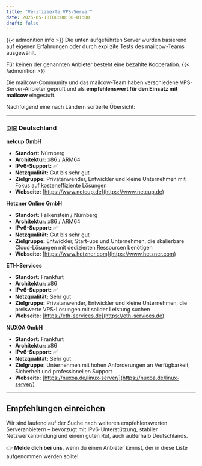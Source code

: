 ```yaml
---
title: "Verifizierte VPS-Server"
date: 2025-05-13T00:00:00+01:00
draft: false
---
```


{{< admonition info >}}
Die unten aufgeführten Server wurden basierend auf eigenen Erfahrungen oder durch explizite Tests des mailcow-Teams ausgewählt.

Für keinen der genannten Anbieter besteht eine bezahlte Kooperation.
{{< /admonition >}}

Die mailcow-Community und das mailcow-Team haben verschiedene VPS-Server-Anbieter geprüft und als **empfehlenswert für den Einsatz mit mailcow** eingestuft.

Nachfolgend eine nach Ländern sortierte Übersicht:

---

### 🇩🇪 Deutschland

**netcup GmbH**  
- **Standort:** Nürnberg  
- **Architektur:** x86 / ARM64  
- **IPv6-Support:** ✅  
- **Netzqualität:** Gut bis sehr gut  
- **Zielgruppe:** Privatanwender, Entwickler und kleine Unternehmen mit Fokus auf kosteneffiziente Lösungen  
- **Webseite:** [https://www.netcup.de](https://www.netcup.de)

**Hetzner Online GmbH**  
- **Standort:** Falkenstein / Nürnberg  
- **Architektur:** x86 / ARM64  
- **IPv6-Support:** ✅  
- **Netzqualität:** Gut bis sehr gut  
- **Zielgruppe:** Entwickler, Start-ups und Unternehmen, die skalierbare Cloud-Lösungen mit dedizierten Ressourcen benötigen  
- **Webseite:** [https://www.hetzner.com](https://www.hetzner.com)

**ETH-Services**  
- **Standort:** Frankfurt  
- **Architektur:** x86  
- **IPv6-Support:** ✅  
- **Netzqualität:** Sehr gut  
- **Zielgruppe:** Privatanwender, Entwickler und kleine Unternehmen, die preiswerte VPS-Lösungen mit solider Leistung suchen  
- **Webseite:** [https://eth-services.de](https://eth-services.de)

**NUXOA GmbH**  
- **Standort:** Frankfurt  
- **Architektur:** x86  
- **IPv6-Support:** ✅  
- **Netzqualität:** Sehr gut  
- **Zielgruppe:** Unternehmen mit hohen Anforderungen an Verfügbarkeit, Sicherheit und professionellen Support  
- **Webseite:** [https://nuxoa.de/linux-server/](https://nuxoa.de/linux-server/)

---

## Empfehlungen einreichen

Wir sind laufend auf der Suche nach weiteren empfehlenswerten Serveranbietern – bevorzugt mit IPv6-Unterstützung, stabiler Netzwerkanbindung und einem guten Ruf, auch außerhalb Deutschlands.

👉 **Melde dich bei uns**, wenn du einen Anbieter kennst, der in diese Liste aufgenommen werden sollte!